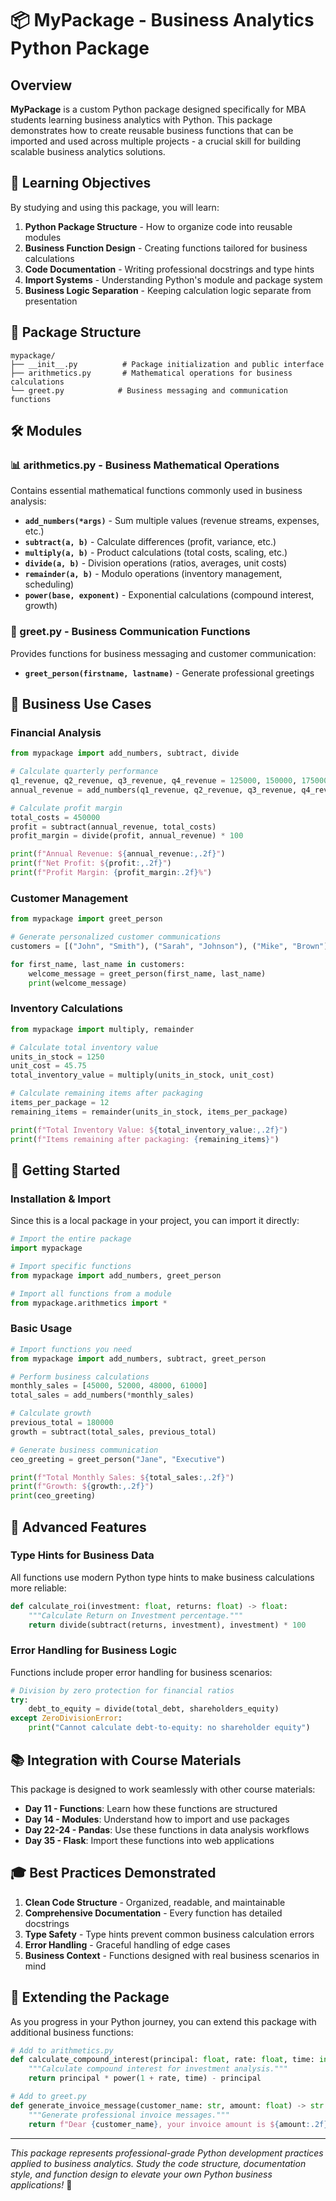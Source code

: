 # 📦 MyPackage - Business Analytics Python Package

## Overview

**MyPackage** is a custom Python package designed specifically for MBA students learning business analytics with Python. This package demonstrates how to create reusable business functions that can be imported and used across multiple projects - a crucial skill for building scalable business analytics solutions.

## 🎯 Learning Objectives

By studying and using this package, you will learn:

1. **Python Package Structure** - How to organize code into reusable modules
1. **Business Function Design** - Creating functions tailored for business calculations
1. **Code Documentation** - Writing professional docstrings and type hints
1. **Import Systems** - Understanding Python's module and package system
1. **Business Logic Separation** - Keeping calculation logic separate from presentation

## 📁 Package Structure

```text
mypackage/
├── __init__.py          # Package initialization and public interface
├── arithmetics.py       # Mathematical operations for business calculations  
└── greet.py            # Business messaging and communication functions
```

## 🛠️ Modules

### 📊 arithmetics.py - Business Mathematical Operations

Contains essential mathematical functions commonly used in business analysis:

- **`add_numbers(*args)`** - Sum multiple values (revenue streams, expenses, etc.)
- **`subtract(a, b)`** - Calculate differences (profit, variance, etc.)
- **`multiply(a, b)`** - Product calculations (total costs, scaling, etc.)
- **`divide(a, b)`** - Division operations (ratios, averages, unit costs)
- **`remainder(a, b)`** - Modulo operations (inventory management, scheduling)
- **`power(base, exponent)`** - Exponential calculations (compound interest, growth)

### 👋 greet.py - Business Communication Functions

Provides functions for business messaging and customer communication:

- **`greet_person(firstname, lastname)`** - Generate professional greetings

## 💼 Business Use Cases

### Financial Analysis

```python
from mypackage import add_numbers, subtract, divide

# Calculate quarterly performance
q1_revenue, q2_revenue, q3_revenue, q4_revenue = 125000, 150000, 175000, 200000
annual_revenue = add_numbers(q1_revenue, q2_revenue, q3_revenue, q4_revenue)

# Calculate profit margin
total_costs = 450000
profit = subtract(annual_revenue, total_costs)
profit_margin = divide(profit, annual_revenue) * 100

print(f"Annual Revenue: ${annual_revenue:,.2f}")
print(f"Net Profit: ${profit:,.2f}")
print(f"Profit Margin: {profit_margin:.2f}%")
```

### Customer Management

```python
from mypackage import greet_person

# Generate personalized customer communications
customers = [("John", "Smith"), ("Sarah", "Johnson"), ("Mike", "Brown")]

for first_name, last_name in customers:
    welcome_message = greet_person(first_name, last_name)
    print(welcome_message)
```

### Inventory Calculations

```python
from mypackage import multiply, remainder

# Calculate total inventory value
units_in_stock = 1250
unit_cost = 45.75
total_inventory_value = multiply(units_in_stock, unit_cost)

# Calculate remaining items after packaging
items_per_package = 12
remaining_items = remainder(units_in_stock, items_per_package)

print(f"Total Inventory Value: ${total_inventory_value:,.2f}")
print(f"Items remaining after packaging: {remaining_items}")
```

## 🚀 Getting Started

### Installation & Import

Since this is a local package in your project, you can import it directly:

```python
# Import the entire package
import mypackage

# Import specific functions
from mypackage import add_numbers, greet_person

# Import all functions from a module
from mypackage.arithmetics import *
```

### Basic Usage

```python
# Import functions you need
from mypackage import add_numbers, subtract, greet_person

# Perform business calculations
monthly_sales = [45000, 52000, 48000, 61000]
total_sales = add_numbers(*monthly_sales)

# Calculate growth
previous_total = 180000
growth = subtract(total_sales, previous_total)

# Generate business communication
ceo_greeting = greet_person("Jane", "Executive")

print(f"Total Monthly Sales: ${total_sales:,.2f}")
print(f"Growth: ${growth:,.2f}")
print(ceo_greeting)
```

## 🔧 Advanced Features

### Type Hints for Business Data

All functions use modern Python type hints to make business calculations more reliable:

```python
def calculate_roi(investment: float, returns: float) -> float:
    """Calculate Return on Investment percentage."""
    return divide(subtract(returns, investment), investment) * 100
```

### Error Handling for Business Logic

Functions include proper error handling for business scenarios:

```python
# Division by zero protection for financial ratios
try:
    debt_to_equity = divide(total_debt, shareholders_equity)
except ZeroDivisionError:
    print("Cannot calculate debt-to-equity: no shareholder equity")
```

## 📚 Integration with Course Materials

This package is designed to work seamlessly with other course materials:

- **Day 11 - Functions**: Learn how these functions are structured
- **Day 14 - Modules**: Understand how to import and use packages
- **Day 22-24 - Pandas**: Use these functions in data analysis workflows
- **Day 35 - Flask**: Import these functions into web applications

## 🎓 Best Practices Demonstrated

1. **Clean Code Structure** - Organized, readable, and maintainable
1. **Comprehensive Documentation** - Every function has detailed docstrings
1. **Type Safety** - Type hints prevent common business calculation errors
1. **Error Handling** - Graceful handling of edge cases
1. **Business Context** - Functions designed with real business scenarios in mind

## 🔄 Extending the Package

As you progress in your Python journey, you can extend this package with additional business functions:

```python
# Add to arithmetics.py
def calculate_compound_interest(principal: float, rate: float, time: int) -> float:
    """Calculate compound interest for investment analysis."""
    return principal * power(1 + rate, time) - principal

# Add to greet.py  
def generate_invoice_message(customer_name: str, amount: float) -> str:
    """Generate professional invoice messages."""
    return f"Dear {customer_name}, your invoice amount is ${amount:.2f}"
```

______________________________________________________________________

*This package represents professional-grade Python development practices applied to business analytics. Study the code structure, documentation style, and function design to elevate your own Python business applications!* 🎯
